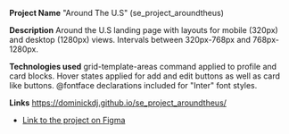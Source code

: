 **Project Name**
"Around The U.S" (se_project_aroundtheus)

**Description**
Around the U.S landing page with layouts for mobile (320px) and desktop (1280px) views. Intervals between 320px-768px and 768px-1280px.

**Technologies used**
grid-template-areas command applied to profile and card blocks.
Hover states applied for add and edit buttons as well as card like buttons.
@fontface declarations included for "Inter" font styles.

**Links**
https://dominickdj.github.io/se_project_aroundtheus/

- [Link to the project on Figma](https://www.figma.com/file/ii4xxsJ0ghevUOcssTlHZv/Sprint-3%3A-Around-the-US?node-id=0%3A1)
